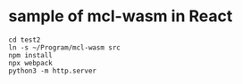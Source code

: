# sample of mcl-wasm in React

```
cd test2
ln -s ~/Program/mcl-wasm src
npm install
npx webpack
python3 -m http.server
```

